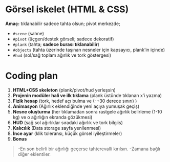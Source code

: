 # Görsel iskelet (HTML & CSS)

**Amaç:** tıklanabilir sadece tahta olsun; pivot merkezde;

- `#scene` (sahne)
- `#pivot` (üçgen/destek görseli; sadece dekoratif)
- `#plank` (tahta; **sadece burası tıklanabilir**)
- `#objects` (tahta üzerinde taşınan nesneler için kapsayıcı, plank’in içinde)
- `#hud` (sol/sağ toplam ağırlık ve tork göstergesi)

# Coding plan

1. **HTML+CSS skeleton** (plank/pivot/hud yerleşsin)
2. **Projenin modüler hali ve ilk tıklama**  (plank üstünde tıklanan x’i yazma)
3. **Fizik hesap** (tork, hedef açı bulma ve (-+30 derece sınırı) )
4. **Animasyon** (Ağırlık eklendiğinde yeni açıya yumuşak geçiş)
5. **Nesne oluşturma** (her tıklamadan sonra rastgele ağırlık belirleme (1-10 kg) ve o ağırlığın ekranda gözükmesi)
6. **HUD** (sağ sol ağırlıklar sıradaki ağırlık ve tork bilgiis)
7. **Kalıcılık** (Data storage sayfa yenilenmesi)
8. **İnce ayar** (klik toleransı, küçük görsel iyileştirmeler)
9. **Bonus**
> -En son belirli bir ağırlığı geçerse tahterevalli kırılsın.
> -Zamana bağlı diğer eklentiler.